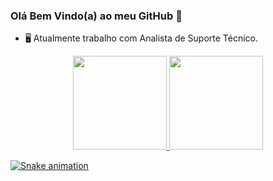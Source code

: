### Olá Bem Vindo(a) ao meu GitHub 👋

- 🖥️ Atualmente trabalho com Analista de Suporte Técnico.


<div align="center">
  <a href="https://github.com/ttiago12">
  <img height="150em" src="https://github-readme-stats.vercel.app/api?username=ttiago12&show_icons=true&theme=solarized-dark_all_commits=true&count_private=true"/>
  <img height="150em" src="https://github-readme-stats.vercel.app/api/top-langs/?username=ttiago12&layout=compact&langs_count=7&theme=dark"/>
      
    
</div>
  
  ![Snake animation](https://github.com/ttiago12/ttiago12/blob/output/github-contribution-grid-snake.svg)
<!--
**ttiago12/ttiago12** is a ✨ _special_ ✨ repository because its `README.md` (this file) appears on your GitHub profile.

Here are some ideas to get you started:

- 🔭 I’m currently working on ...
- 🌱 I’m currently learning ...
- 👯 I’m looking to collaborate on ...
- 🤔 I’m looking for help with ...
- 💬 Ask me about ...
- 📫 How to reach me: ...
- 😄 Pronouns: ...
- ⚡ Fun fact: ...
-->
